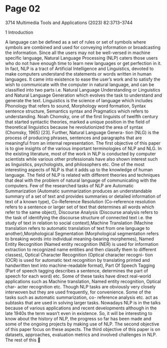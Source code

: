 # Page 02

3714                                             Multimedia Tools and Applications (2023) 82:3713–3744


1 Introduction

A language can be defined as a set of rules or set of symbols where symbols are combined and
used for conveying information or broadcasting the information. Since all the users may not be
well-versed in machine specific language, Natural Language Processing (NLP) caters those
users who do not have enough time to learn new languages or get perfection in it. In fact, NLP
is a tract of Artificial Intelligence and Linguistics, devoted to make computers understand the
statements or words written in human languages. It came into existence to ease the user’s work
and to satisfy the wish to communicate with the computer in natural language, and can be
classified into two parts i.e. Natural Language Understanding or Linguistics and Natural
Language Generation which evolves the task to understand and generate the text. Linguistics
is the science of language which includes Phonology that refers to sound, Morphology word
formation, Syntax sentence structure, Semantics syntax and Pragmatics which refers to
understanding. Noah Chomsky, one of the first linguists of twelfth century that started
syntactic theories, marked a unique position in the field of theoretical linguistics because he
revolutionized the area of syntax (Chomsky, 1965) [23]. Further, Natural Language Genera-
tion (NLG) is the process of producing phrases, sentences and paragraphs that are meaningful
from an internal representation. The first objective of this paper is to give insights of the
various important terminologies of NLP and NLG.
    In the existing literature, most of the work in NLP is conducted by computer scientists
while various other professionals have also shown interest such as linguistics, psychologists,
and philosophers etc. One of the most interesting aspects of NLP is that it adds up to the
knowledge of human language. The field of NLP is related with different theories and
techniques that deal with the problem of natural language of communicating with the
computers. Few of the researched tasks of NLP are Automatic Summarization (Automatic
summarization produces an understandable summary of a set of text and provides summaries
or detailed information of text of a known type), Co-Reference Resolution (Co-reference
resolution refers to a sentence or larger set of text that determines all words which refer to the
same object), Discourse Analysis (Discourse analysis refers to the task of identifying the
discourse structure of connected text i.e. the study of text in relation to social context),Machine
Translation (Machine translation refers to automatic translation of text from one language to
another),Morphological Segmentation (Morphological segmentation refers to breaking words
into individual meaning-bearing morphemes), Named Entity Recognition (Named entity
recognition (NER) is used for information extraction to recognized name entities and then
classify them to different classes), Optical Character Recognition (Optical character recogni-
tion (OCR) is used for automatic text recognition by translating printed and handwritten text
into machine-readable format), Part Of Speech Tagging (Part of speech tagging describes a
sentence, determines the part of speech for each word) etc. Some of these tasks have direct
real-world applications such as Machine translation, Named entity recognition, Optical char-
acter recognition etc. Though NLP tasks are obviously very closely interwoven but they are
used frequently, for convenience. Some of the tasks such as automatic summarization, co-
reference analysis etc. act as subtasks that are used in solving larger tasks. Nowadays NLP is in
the talks because of various applications and recent developments although in the late 1940s
the term wasn’t even in existence. So, it will be interesting to know about the history of NLP,
the progress so far has been made and some of the ongoing projects by making use of NLP.
The second objective of this paper focus on these aspects. The third objective of this paper is
on datasets, approaches, evaluation metrics and involved challenges in NLP. The rest of this
